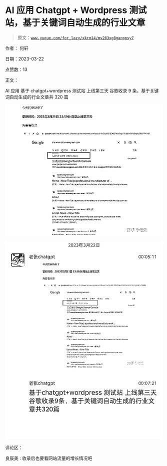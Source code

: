 # AI 应用 Chatgpt + Wordpress 测试站，基于关键词自动生成的行业文章

> 原文：[`www.yuque.com/for_lazy/xkrm14/mv263xg8ganppsy7`](https://www.yuque.com/for_lazy/xkrm14/mv263xg8ganppsy7)

作者： 何轩

日期：2023-03-22

点赞数：13

正文：

AI 应用 基于 chatgpt+wordpress 测试站 上线第三天 谷歌收录 9 条，基于关键词自动生成的行业文章共 320 篇

![](img/92d50804efefb7956e752f59f5691440.png)

![](img/91c12c95db2ed296e3db0fb965090a4a.png)

评论区：

良辰美 : 收录后也要看网站流量的增长情况吧

